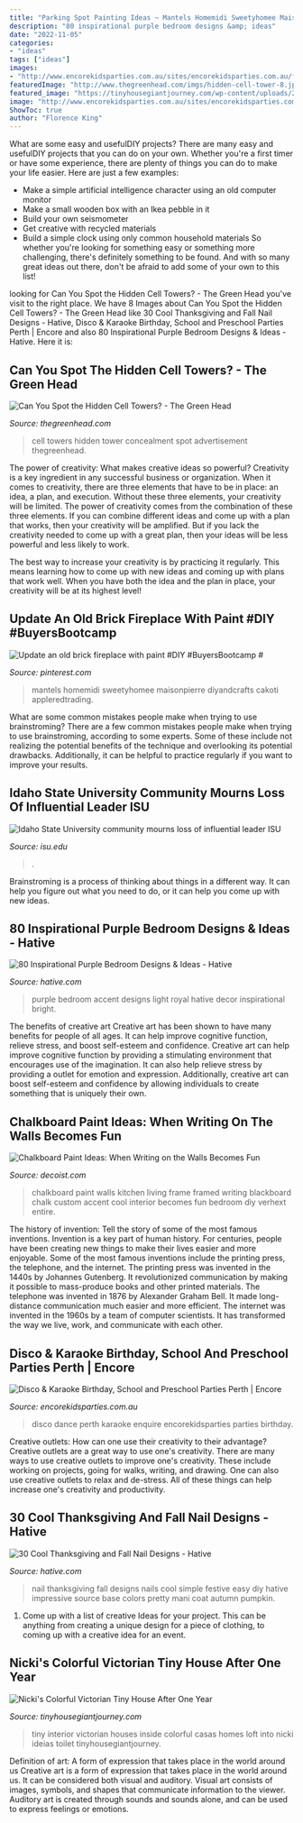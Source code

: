 ```yaml
---
title: "Parking Spot Painting Ideas ~ Mantels Homemidi Sweetyhomee Maisonpierre Diyandcrafts Cakoti Appleredtrading"
description: "80 inspirational purple bedroom designs &amp; ideas"
date: "2022-11-05"
categories:
- "ideas"
tags: ["ideas"]
images:
- "http://www.encorekidsparties.com.au/sites/encorekidsparties.com.au/files/disco-lights-disco-party-perth-wa.jpg"
featuredImage: "http://www.thegreenhead.com/imgs/hidden-cell-tower-8.jpg"
featured_image: "https://tinyhousegiantjourney.com/wp-content/uploads/2020/01/Nickis-Victorian-Tiny-House-Interior.jpg"
image: "http://www.encorekidsparties.com.au/sites/encorekidsparties.com.au/files/disco-lights-disco-party-perth-wa.jpg"
ShowToc: true
author: "Florence King"
---
```



What are some easy and usefulDIY projects?
There are many easy and usefulDIY projects that you can do on your own. Whether you're a first timer or have some experience, there are plenty of things you can do to make your life easier. Here are just a few examples: 
- Make a simple artificial intelligence character using an old computer monitor 
- Make a small wooden box with an Ikea pebble in it 
- Build your own seismometer 
- Get creative with recycled materials 
- Build a simple clock using only common household materials 
So whether you're looking for something easy or something more challenging, there's definitely something to be found. And with so many great ideas out there, don't be afraid to add some of your own to this list!

	

		
looking for Can You Spot the Hidden Cell Towers? - The Green Head you've visit to the right place. We have 8 Images about Can You Spot the Hidden Cell Towers? - The Green Head like 30 Cool Thanksgiving and Fall Nail Designs - Hative, Disco &amp; Karaoke Birthday, School and Preschool Parties Perth | Encore and also 80 Inspirational Purple Bedroom Designs &amp; Ideas - Hative. Here it is:
		
    
## Can You Spot The Hidden Cell Towers? - The Green Head

<img loading=lazy src="http://www.thegreenhead.com/imgs/hidden-cell-tower-8.jpg" onerror="this.onerror=null;this.src='https://tse1.mm.bing.net/th?id=OIP.dJ5ly6skJvZEYQ8i2qF1TQHaLU&amp;pid=15.1';" alt="Can You Spot the Hidden Cell Towers? - The Green Head">

_Source: thegreenhead.com_

>cell towers hidden tower concealment spot advertisement thegreenhead. 

	

The power of creativity: What makes creative ideas so powerful?
Creativity is a key ingredient in any successful business or organization. When it comes to creativity, there are three elements that have to be in place: an idea, a plan, and execution. Without these three elements, your creativity will be limited. 
The power of creativity comes from the combination of these three elements. If you can combine different ideas and come up with a plan that works, then your creativity will be amplified. But if you lack the creativity needed to come up with a great plan, then your ideas will be less powerful and less likely to work. 

The best way to increase your creativity is by practicing it regularly. This means learning how to come up with new ideas and coming up with plans that work well. When you have both the idea and the plan in place, your creativity will be at its highest level!

    
## Update An Old Brick Fireplace With Paint #DIY #BuyersBootcamp #

<img loading=lazy src="https://i.pinimg.com/736x/cb/c6/cc/cbc6ccbebb2283c1be7761251744cfae.jpg" onerror="this.onerror=null;this.src='https://tse3.mm.bing.net/th?id=OIP.u-aXnOTeeziioouPmQH4DwHaLM&amp;pid=15.1';" alt="Update an old brick fireplace with paint #DIY #BuyersBootcamp #">

_Source: pinterest.com_

>mantels homemidi sweetyhomee maisonpierre diyandcrafts cakoti appleredtrading. 

	

What are some common mistakes people make when trying to use brainstroming?
There are a few common mistakes people make when trying to use brainstroming, according to some experts. Some of these include not realizing the potential benefits of the technique and overlooking its potential drawbacks. Additionally, it can be helpful to practice regularly if you want to improve your results.

    
## Idaho State University Community Mourns Loss Of Influential Leader ISU

<img loading=lazy src="https://isu.edu/media/publications/headlines/fall-2019/180928-bonfire-26-copy.jpg" onerror="this.onerror=null;this.src='https://tse3.mm.bing.net/th?id=OIP.Spzw84oNBnNkvf53kfAEnQHaE8&amp;pid=15.1';" alt="Idaho State University community mourns loss of influential leader ISU">

_Source: isu.edu_

>. 

	

Brainstroming is a process of thinking about things in a different way. It can help you figure out what you need to do, or it can help you come up with new ideas.

    
## 80 Inspirational Purple Bedroom Designs &amp; Ideas - Hative

<img loading=lazy src="https://hative.com/wp-content/uploads/2015/05/purple-bedroom-ideas/25-purple-bedroom-ideas.jpg" onerror="this.onerror=null;this.src='https://tse4.mm.bing.net/th?id=OIP.9Y03lPl_00smFK7dEkPKHQHaJ4&amp;pid=15.1';" alt="80 Inspirational Purple Bedroom Designs &amp; Ideas - Hative">

_Source: hative.com_

>purple bedroom accent designs light royal hative decor inspirational bright. 

	

The benefits of creative art
Creative art has been shown to have many benefits for people of all ages. It can help improve cognitive function, relieve stress, and boost self-esteem and confidence.
Creative art can help improve cognitive function by providing a stimulating environment that encourages use of the imagination. It can also help relieve stress by providing a outlet for emotion and expression. Additionally, creative art can boost self-esteem and confidence by allowing individuals to create something that is uniquely their own.

    
## Chalkboard Paint Ideas: When Writing On The Walls Becomes Fun

<img loading=lazy src="http://cdn.decoist.com/wp-content/uploads/2012/04/Living-Room-Chalkboard.png.jpg" onerror="this.onerror=null;this.src='https://tse1.mm.bing.net/th?id=OIP.kGG8SHYuB5ji67o5VkE5yAHaLH&amp;pid=15.1';" alt="Chalkboard Paint Ideas: When Writing on the Walls Becomes Fun">

_Source: decoist.com_

>chalkboard paint walls kitchen living frame framed writing blackboard chalk custom accent cool interior becomes fun bedroom diy verhext entire. 

	

The history of invention: Tell the story of some of the most famous inventions.
Invention is a key part of human history. For centuries, people have been creating new things to make their lives easier and more enjoyable. Some of the most famous inventions include the printing press, the telephone, and the internet.
The printing press was invented in the 1440s by Johannes Gutenberg. It revolutionized communication by making it possible to mass-produce books and other printed materials. The telephone was invented in 1876 by Alexander Graham Bell. It made long-distance communication much easier and more efficient. The internet was invented in the 1960s by a team of computer scientists. It has transformed the way we live, work, and communicate with each other.

    
## Disco &amp; Karaoke Birthday, School And Preschool Parties Perth | Encore

<img loading=lazy src="http://www.encorekidsparties.com.au/sites/encorekidsparties.com.au/files/disco-lights-disco-party-perth-wa.jpg" onerror="this.onerror=null;this.src='https://tse4.mm.bing.net/th?id=OIP.U_HBi-dOU5Aio83CB1Y-oAHaEK&amp;pid=15.1';" alt="Disco &amp; Karaoke Birthday, School and Preschool Parties Perth | Encore">

_Source: encorekidsparties.com.au_

>disco dance perth karaoke enquire encorekidsparties parties birthday. 

	

Creative outlets: How can one use their creativity to their advantage?
Creative outlets are a great way to use one's creativity. There are many ways to use creative outlets to improve one's creativity. These include working on projects, going for walks, writing, and drawing. One can also use creative outlets to relax and de-stress. All of these things can help increase one's creativity and productivity.

    
## 30 Cool Thanksgiving And Fall Nail Designs - Hative

<img loading=lazy src="https://hative.com/wp-content/uploads/2014/11/thanksgiving-nail-designs/15-thanksgiving-and-fall-nail-designs.jpg" onerror="this.onerror=null;this.src='https://tse2.mm.bing.net/th?id=OIP.bVAgsciHFsigBCtoVky36AHaIF&amp;pid=15.1';" alt="30 Cool Thanksgiving and Fall Nail Designs - Hative">

_Source: hative.com_

>nail thanksgiving fall designs nails cool simple festive easy diy hative impressive source base colors pretty mani coat autumn pumpkin. 

	

1. Come up with a list of creative Ideas for your project. This can be anything from creating a unique design for a piece of clothing, to coming up with a creative idea for an event.

    
## Nicki&#039;s Colorful Victorian Tiny House After One Year

<img loading=lazy src="https://tinyhousegiantjourney.com/wp-content/uploads/2020/01/Nickis-Victorian-Tiny-House-Interior.jpg" onerror="this.onerror=null;this.src='https://tse2.mm.bing.net/th?id=OIP.Y0qwqPuT5A1A7goL6q3VsgHaJ4&amp;pid=15.1';" alt="Nicki&#039;s Colorful Victorian Tiny House After One Year">

_Source: tinyhousegiantjourney.com_

>tiny interior victorian houses inside colorful casas homes loft into nicki ideias toilet tinyhousegiantjourney. 

	

Definition of art: A form of expression that takes place in the world around us
Creative art is a form of expression that takes place in the world around us. It can be considered both visual and auditory. Visual art consists of images, symbols, and shapes that communicate information to the viewer. Auditory art is created through sounds and sounds alone, and can be used to express feelings or emotions.

